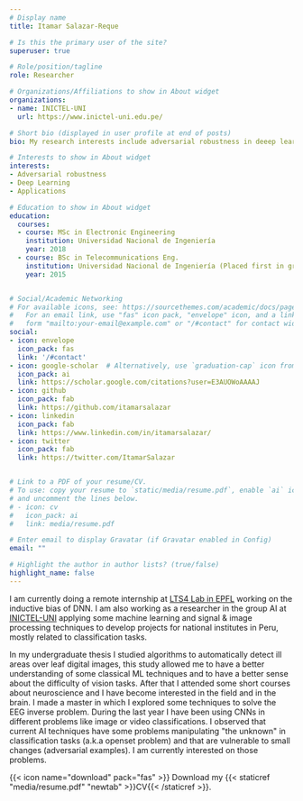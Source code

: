```yaml
---
# Display name
title: Itamar Salazar-Reque

# Is this the primary user of the site?
superuser: true

# Role/position/tagline
role: Researcher

# Organizations/Affiliations to show in About widget
organizations:
- name: INICTEL-UNI
  url: https://www.inictel-uni.edu.pe/

# Short bio (displayed in user profile at end of posts)
bio: My research interests include adversarial robustness in deeep learning and applications.

# Interests to show in About widget
interests:
- Adversarial robustness
- Deep Learning
- Applications

# Education to show in About widget
education:
  courses:
  - course: MSc in Electronic Engineering
    institution: Universidad Nacional de Ingeniería
    year: 2018
  - course: BSc in Telecommunications Eng.
    institution: Universidad Nacional de Ingeniería (Placed first in graduating class)
    year: 2015


# Social/Academic Networking
# For available icons, see: https://sourcethemes.com/academic/docs/page-builder/#icons
#   For an email link, use "fas" icon pack, "envelope" icon, and a link in the
#   form "mailto:your-email@example.com" or "/#contact" for contact widget.
social:
- icon: envelope
  icon_pack: fas
  link: '/#contact'
- icon: google-scholar  # Alternatively, use `graduation-cap` icon from `fas` icon pack
  icon_pack: ai
  link: https://scholar.google.com/citations?user=E3AUOWoAAAAJ
- icon: github
  icon_pack: fab
  link: https://github.com/itamarsalazar
- icon: linkedin
  icon_pack: fab
  link: https://www.linkedin.com/in/itamarsalazar/
- icon: twitter
  icon_pack: fab
  link: https://twitter.com/ItamarSalazar


# Link to a PDF of your resume/CV.
# To use: copy your resume to `static/media/resume.pdf`, enable `ai` icons in `params.toml`, 
# and uncomment the lines below.
# - icon: cv
#   icon_pack: ai
#   link: media/resume.pdf

# Enter email to display Gravatar (if Gravatar enabled in Config)
email: ""

# Highlight the author in author lists? (true/false)
highlight_name: false
---
```


I am currently doing a remote internship at [LTS4 Lab in EPFL](https://www.epfl.ch/labs/lts4/) working on the inductive bias of DNN. I am also working as a researcher in the group AI at [INICTEL-UNI](https://www.inictel-uni.edu.pe/index.php/2020/03/04/procesamiento-de-senales-imagenes-e-inteligencia-artificial/) applying some machine learning and signal & image processing techniques to develop projects for national institutes in Peru, mostly related to classification tasks.

In my undergraduate thesis I studied algorithms to automatically detect ill areas over leaf digital images, this study allowed me to have a better
understanding of some classical ML techniques and to have a better sense about the difficulty of vision
tasks. After that I attended some short courses about neuroscience and I have become interested in the field and in the brain. I made a master in
which I explored some techniques to solve the EEG inverse problem. During the last year I have been using CNNs in different problems
like image or video classifications. I observed that current AI techniques have some problems manipulating "the unknown" in classification tasks
(a.k.a openset problem) and that are vulnerable to small changes (adversarial examples). I am currently interested on those problems.

{{< icon name="download" pack="fas" >}} Download my {{< staticref "media/resume.pdf" "newtab" >}}CV{{< /staticref >}}.
